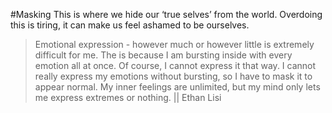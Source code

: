 #Masking
This is where we hide our ‘true selves’ from the world. Overdoing this is tiring, it can make us feel ashamed to be ourselves.

> Emotional expression - however much or however little is extremely difficult for me. The is because I am bursting inside with every emotion all at once. Of course, I cannot express it that way. I cannot really express my emotions without bursting, so I have to mask it to appear normal. My inner feelings are unlimited, but my mind only lets me express extremes or nothing. || Ethan Lisi
